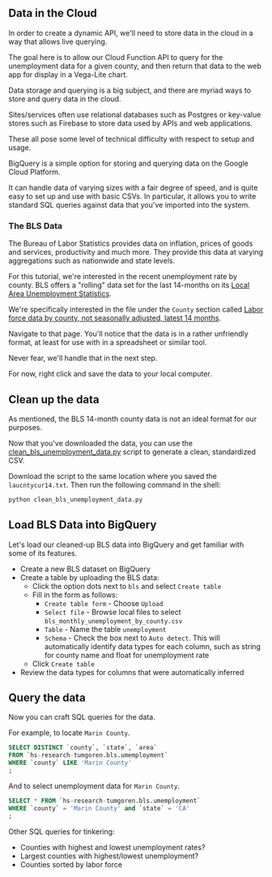 ## Data in the Cloud 

In order to create a dynamic API, we'll need to store data in the cloud in a way that allows live querying.

The goal here is to allow our Cloud Function API to query for the unemployment data for a given county, and then return that data to the web app for display in a Vega-Lite chart. 

Data storage and querying is a big subject, and there are myriad ways to store and query data in the cloud. 

Sites/services often use relational databases such as Postgres or key-value stores such as Firebase to store data used by APIs and web applications.

These all pose some level of technical difficulty with respect to setup and usage. 

BigQuery is a simple option for storing and querying data on the Google Cloud Platform. 

It can handle data of varying sizes with a fair degree of speed, and is quite easy to set up and use with basic CSVs. In particular, it allows you to write standard SQL queries against data that you've imported into the system.

### The BLS Data

The Bureau of Labor Statistics provides data on inflation, prices of goods and services, productivity and much more. They provide this data at varying aggregations such as nationwide and state levels.

For this tutorial, we're interested in the recent unemployment rate by county. BLS offers a "rolling" data set for the last 14-months on its [Local Area Unemployment Statistics](https://www.bls.gov/lau/tables.htm).

We're specifically interested in the file under the `County` section called [Labor force data by county, not seasonally adjusted, latest 14 months](https://www.bls.gov/web/metro/laucntycur14.txt).

Navigate to that page. You'll notice that the data is in a rather unfriendly format, at least for use with in a spreadsheet or similar tool.

Never fear, we'll handle that in the next step.

For now, right click and save the data to your local computer.

## Clean up the data

As mentioned, the BLS 14-month county data is not an ideal format for our purposes.

Now that you've downloaded the data, you can use the [clean_bls_unemployment_data.py](..scripts/clean_bls_unemployment_data.py) script to generate a clean, standardized CSV.

Download the script to the same location where you saved the `laucntycur14.txt`. Then run the following command in the shell:

```bash
python clean_bls_unemployment_data.py
```
## Load BLS Data into BigQuery

Let's load our cleaned-up BLS data into BigQuery and get familiar with some of its features. 

* Create a new BLS dataset on BigQuery
* Create a table by uploading the BLS data:
  * Click the option dots next to `bls` and select `Create table`
  * Fill in the form as follows:
    * `Create table form` - Choose `Upload`
    * `Select file` - Browse local files to select `bls_monthly_unemployment_by_county.csv`
    * `Table` - Name the table `unemployment`
    * `Schema` - Check the box next to `Auto detect`. This will
      automatically identify data types for each column, such as string for county name and float for unemployment rate
  * Click `Create table`
* Review the data types for columns that were automatically inferred

## Query the data

Now you can craft SQL queries for the data. 

For example, to locate `Marin County`.

```sql
SELECT DISTINCT `county`, `state`, `area`
FROM `hs-research-tumgoren.bls.umemployment`
WHERE `county` LIKE 'Marin County'
;
```

And to select unemployment data for `Marin County`.

```sql
SELECT * FROM `hs-research-tumgoren.bls.umemployment` 
WHERE `county` = 'Marin County' and `state` = 'CA'
;
```

Other SQL queries for tinkering:

* Counties with highest and lowest unemployment rates?
* Largest counties with highest/lowest unemployment?
* Counties sorted by labor force